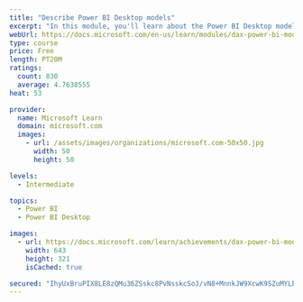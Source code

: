```yaml
---
title: "Describe Power BI Desktop models"
excerpt: "In this module, you'll learn about the Power BI Desktop model structure, star schema design basics, analytics queries, and report visual configuration. This module provides a strong foundation on which you can learn to optimize model designs and add model calculations."
webUrl: https://docs.microsoft.com/en-us/learn/modules/dax-power-bi-models/
type: course
price: Free
length: PT20M
ratings:
  count: 830
  average: 4.7638555
heat: 53

provider:
  name: Microsoft Learn
  domain: microsoft.com
  images:
    - url: /assets/images/organizations/microsoft.com-50x50.jpg
      width: 50
      height: 50

levels:
  - Intermediate

topics:
  - Power BI
  - Power BI Desktop

images:
  - url: https://docs.microsoft.com/learn/achievements/dax-power-bi-models-social.png
    width: 643
    height: 321
    isCached: true

secured: "IhyUxBruPIX8LE8zQMu36ZSskc8PvNsskcSoJ/vN8+MnnkJW9XcwK9SZuMYLE/IEMa5J3+tKdtY92g07E7lPz21WQLSjSAhZ1b8zQt2bSY/9f5wVnAiUR2jg5Q0dcqU7BjeFSOn+ACoaukoM+irsRXhAjbZX4Ew4qqhNYiv2/smUpTNY0KHbVHq1k8V8hmcpeFUffMvM1RB1lAWEDINRcV11mTKsy8Y3M5w7LnGEj3JxSeRy1OWzFkxF/6Yc9tr9BUja2QjLOMuA/3tLe63PJTnr9lsT61u0+y58QXi1I4asAYBU6a4ae9df2e0xMlu+lZdZOv2IyTTBfwnmot+zuehLidD+0lUt1y2lsckXX0HNXAaNkGIMTW4xB8VfnzREaY1jRifOOGo7iaExf3KM9mJWbPEJH0IlWUnV2KFi+Ko=;TRm9VS84t0IOfuev++6wWg=="
---
```


